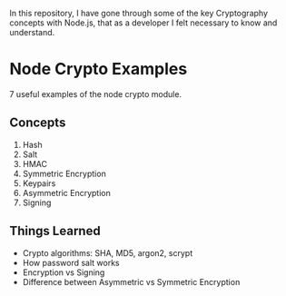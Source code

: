 In this repository, I have gone through some of the key Cryptography concepts with Node.js, that as a developer I felt necessary to know and understand. 

# Node Crypto Examples

7 useful examples of the node crypto module.

## Concepts

1. Hash
2. Salt
3. HMAC
4. Symmetric Encryption
5. Keypairs
6. Asymmetric Encryption
7. Signing

## Things Learned

- Crypto algorithms: SHA, MD5, argon2, scrypt
- How password salt works
- Encryption vs Signing
- Difference between Asymmetric vs Symmetric Encryption